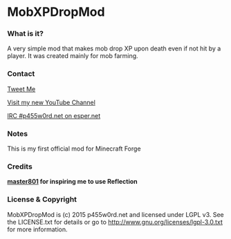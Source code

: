 MobXPDropMod
====================================

### What is it?

A very simple mod that makes mob drop XP upon death even if not hit by a player.
It was created mainly for mob farming. 

### Contact

[Tweet Me](http://twitter.com/TheRealp455w0rd)

[Visit my new YouTube Channel](http://youtube.com/TheRealp455w0rd)

[IRC #p455w0rd.net on esper.net](http://webchat.esper.net/?nick=GitHubUser...&channels=p455w0rd.net&prompt=1)

### Notes

This is my first official mod for Minecraft Forge

### Credits
**[master801](https://github.com/master801) for inspiring me to use Reflection**

### License & Copyright

MobXPDropMod is (c) 2015 p455w0rd.net and licensed under LGPL v3.
See the LICENSE.txt for details or go to http://www.gnu.org/licenses/lgpl-3.0.txt for more information.